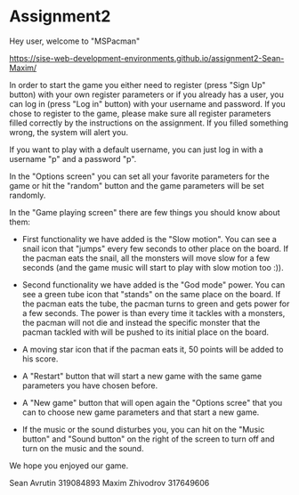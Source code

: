 # Assignment2

Hey user, welcome to "MSPacman"

https://sise-web-development-environments.github.io/assignment2-Sean-Maxim/


In order to start the game you either need to register (press "Sign Up" button) with your own register parameters or if you already has a user,
you can log in (press "Log in" button) with your username and password.
If you chose to register to the game, please make sure all register parameters filled correctly by the instructions on the assignment.
If you filled something wrong, the system will alert you.

If you want to play with a default username, you can just log in with a username "p" and a password "p".

In the "Options screen" you can set all your favorite parameters for the game or hit the "random" button and the game parameters will be set randomly.

In the "Game playing screen" there are few things you should know about them:

- First functionality we have added is the "Slow motion". You can see a snail icon that "jumps" every few seconds to other place on the board.
If the pacman eats the snail, all the monsters will move slow for a few seconds (and the game music will start to play with slow motion too :)).

- Second functionality we have added is the "God mode" power. You can see a green tube icon that "stands" on the same place on the board.
If the pacman eats the tube, the pacman turns to green and gets power for a few seconds. The power is than every time it tackles with a monsters, the pacman will not die and 
instead the specific monster that the pacman tackled with will be pushed to its initial place on the board.

- A moving star icon that if the pacman eats it, 50 points will be added to his score.

- A "Restart" button that will start a new game with the same game parameters you have chosen before.

- A "New game" button that will open again the "Options scree" that you can to choose new game parameters and that start a new game.

- If the music or the sound disturbes you, you can hit on the "Music button" and "Sound button" on the right of the screen to turn off and turn on the music and the sound. 


We hope you enjoyed our game.

Sean Avrutin 319084893
Maxim Zhivodrov 317649606



 
